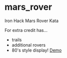 # mars_rover
Iron Hack Mars Rover Kata

For extra credit has...
- trails
- additional rovers
- 80's style display!
[Demo](https://jb-tellez.github.io/mars_rover/)
